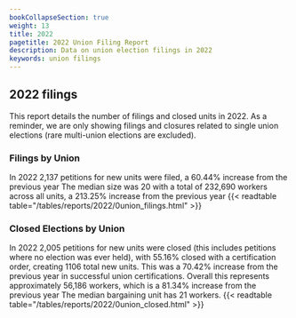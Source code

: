 ```yaml
---
bookCollapseSection: true
weight: 13
title: 2022
pagetitle: 2022 Union Filing Report
description: Data on union election filings in 2022
keywords: union filings
---
```


## 2022 filings

This report details the number of filings and closed units in 2022. As a reminder, we are only showing filings and closures related to single union elections (rare multi-union elections are excluded).

### Filings by Union
In 2022 2,137 petitions for new units were filed, a 60.44% increase from the previous year The median size was 20 with a total of 232,690 workers across all units, a 213.25% increase from the previous year
{{< readtable table="/tables/reports/2022/0union_filings.html" >}}

### Closed Elections by Union
In 2022 2,005 petitions for new units were closed (this includes petitions where no election was ever held), with 55.16% closed with a certification order, creating 1106 total new units. This was a 70.42% increase from the previous year in successful union certifications. Overall this represents approximately 56,186 workers, which is a 81.34% increase from the previous year The median bargaining unit has 21 workers.
{{< readtable table="/tables/reports/2022/0union_closed.html" >}}
